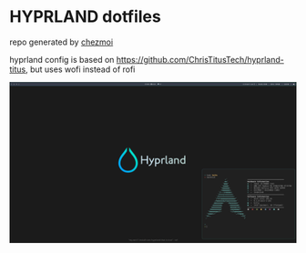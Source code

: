 # HYPRLAND dotfiles

repo generated by [chezmoi](https://www.chezmoi.io/quick-start/#using-chezmoi-across-multiple-machines)

hyprland config is based on <https://github.com/ChrisTitusTech/hyprland-titus>, but uses wofi instead of rofi

![](Pictures/img.png)
